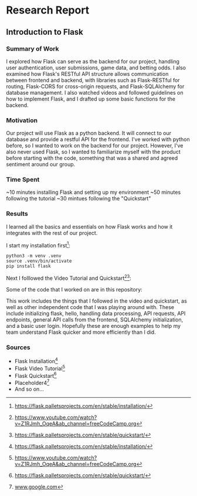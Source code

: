 # Research Report

## Introduction to Flask

### Summary of Work

I explored how Flask can serve as the backend for our project, handling user authentication, user submissions, game data, and betting odds. I also examined how Flask's RESTful API structure allows communication between frontend and backend, with libraries such as Flask-RESTful for routing, Flask-CORS for cross-origin requests, and Flask-SQLAlchemy for database management. I also watched videos and followed guidelines on how to implement Flask, and I drafted up some basic functions for the backend. 

### Motivation

Our project will use Flask as a python backend. It will connect to our database and provide a restful API for the frontend. I've worked with python before, so I wanted to work on the backend for our project. However, I've also never used Flask, so I wanted to familiarize myself with the product before starting with the code, something that was a shared and agreed sentiment around our group. 

### Time Spent

~10 minutes installing Flask and setting up my environment
~50 minutes following the tutorial
~30 mintues following the "Quickstart"

### Results

<!--Explain what you learned/produced/etc. This section should explain the important things you learned so that it can serve as an easy reference for yourself and others who could benefit from reviewing this topic. Include your sources as footnotes. Make sure you include the footnotes where appropriate e.g [^1]-->
I learned all the basics and essentials on how Flask works and how it integrates with the rest of our project. 

I start my installation first[^1]:

```shell
python3 -m venv .venv
source .venv/bin/activate
pip install flask
```

Next I folllowed the Video Tutorial and Quickstart[^2][^3]:

Some of the code that I worked on are in this repository:

This work includes the things that I followed in the video and quickstart, as well as other independent code that I was playing around with. These include initializing flask, hello, handling data processing, API requests, API endpoints, general API calls from the frontend, SQLAlchemy initialization, and a basic user login. Hopefully these are enough examples to help my team understand Flask quicker and more efficiently than I did. 

### Sources

<!--list your sources and link them to a footnote with the source url-->

- Flask Installation[^1]
- Flask Video Tutorial[^2]
- Flask Quickstart[^3]
- Placeholder4[^4]
- And so on...

[^1]: https://flask.palletsprojects.com/en/stable/installation/
[^2]: https://www.youtube.com/watch?v=Z1RJmh_OqeA&ab_channel=freeCodeCamp.org
[^3]: https://flask.palletsprojects.com/en/stable/quickstart/
[^4]: www.google.com

